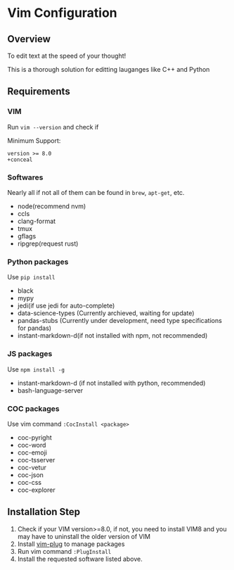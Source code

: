 # Vim Configuration

## Overview
To edit text at the speed of your thought!

This is a thorough solution for editting lauganges like C++ and Python

## Requirements

### VIM
Run `vim --version` and check if

Minimum Support:
```
version >= 8.0
+conceal
```

### Softwares

Nearly all if not all of them can be found in `brew`, `apt-get`, etc.

- node(recommend nvm)  
- ccls  
- clang-format  
- tmux  
- gflags  
- ripgrep(request rust)  

### Python packages

Use `pip install`

- black
- mypy
- jedi(if use jedi for auto-complete)
- data-science-types (Currently archieved, waiting for update)
- pandas-stubs (Currently under development, need type specifications for pandas)
- instant-markdown-d(if not installed with npm, not recommended)

### JS packages

Use `npm install -g`

- instant-markdown-d (if not installed with python, recommended)
- bash-language-server

### COC packages

Use vim command `:CocInstall <package>`

- coc-pyright
- coc-word
- coc-emoji
- coc-tsserver
- coc-vetur
- coc-json
- coc-css
- coc-explorer

## Installation Step
1. Check if your VIM version>=8.0, if not, you need to install VIM8 and you may have to uninstall the older version of VIM  
2. Install [vim-plug](https://github.com/junegunn/vim-plug) to manage packages  
3. Run vim command `:PlugInstall`  
4. Install the requested software listed above.  

